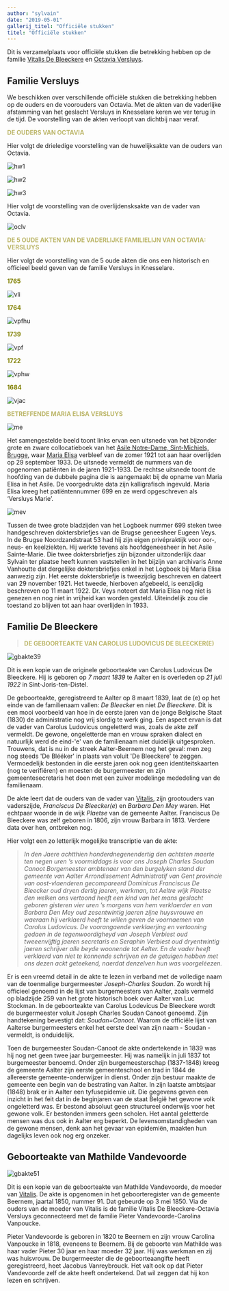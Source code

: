 ```yaml
---
author: "sylvain"
date: "2019-05-01"
gallerij_titel: "Officiële stukken"
titel: "Officiële stukken"
---
```


Dit is verzamelplaats voor officiële stukken die betrekking hebben op de familie [Vitalis De Bleeckere](1878-vitalis-de-bleeckere) en [Octavia Versluys](1879-octavia-versluys). 

## Familie Versluys

We beschikken over verschillende officiële stukken die betrekking hebben op de ouders en de voorouders van Octavia. Met de akten van de vaderlijke afstamming van het geslacht Versluys in Knesselare keren we ver terug in de tijd. De voorstelling van de akten verloopt van dichtbij naar veraf. 

<span style="color:darkkhaki">**DE OUDERS VAN OCTAVIA**</span>

Hier volgt de drieledige voorstelling van de huwelijksakte van de ouders van Octavia.

![hw1](hw1.jpg)

![hw2](hw2.jpg)

![hw3](hw3.jpg)

Hier volgt de voorstelling van de overlijdensksakte van de vader van Octavia.

![oclv](oclv.jpg)

<span style="color:darkkhaki">**DE 5 OUDE AKTEN VAN DE VADERLIJKE FAMILIELIJN VAN OCTAVIA: VERSLUYS**</span>

Hier volgt de voorstelling van de 5 oude akten die ons een historisch en officieel
beeld geven van de familie Versluys in Knesselare.

<span style="color:olive">**1765**</span>

![vli](vli.jpg)

<span style="color:olive">**1764**</span>

![vpfhu](vpfhu.jpg)

<span style="color:olive">**1739**</span>

![vpf](vpf.jpg)

<span style="color:olive">**1722**</span>

![vphw](vphw.jpg)

<span style="color:olive">**1684**</span>

![vjac](vjac.jpg)

<span style="color:darkkhaki">**BETREFFENDE MARIA ELISA VERSLUYS**</span>

![me](me.jpg)

Het samengestelde beeld toont links ervan een uitsnede van het bijzonder grote en zware collocatieboek van het [Asile Notre-Dame, Sint-Michiels, Brugge,](/bakermat-Brugge) waar [Maria Elisa](/1878-octavia-versluys/mozaik/3-versluys#fam_maria_elisa) verbleef van de zomer 1921 tot aan haar overlijden op 29 september 1933. De uitsnede vermeldt de nummers van de opgenomen patiënten in de jaren 1921-1933. De rechtse uitsnede toont de hoofding van de dubbele pagina die is aangemaakt bij de opname van Maria Elisa in het Asile. De voorgedrukte data zijn kalligrafisch ingevuld. Maria Elisa kreeg het patiëntennummer 699 en ze werd opgeschreven als ‘Versluys Marie’.

![mev](mev.jpg)

Tussen de twee grote bladzijden van het Logboek nummer 699 steken twee handgeschreven doktersbriefjes van de Brugse geneesheer Eugeen Veys. In de Brugse Noordzandstraat 53 had hij zijn eigen privépraktijk voor oor-, neus- en keelziekten. Hij werkte tevens als hoofdgeneesheer in het Asile Sainte-Marie. Die twee doktersbriefjes zijn bijzonder uitzonderlijk daar Sylvain ter plaatse heeft kunnen vaststellen in het bijzijn van archivaris Anne Vanhoutte dat dergelijke doktersbriefjes enkel in het Logboek bij Maria Elisa aanwezig zijn. Het eerste doktersbriefje is tweezijdig beschreven en dateert van 29 november 1921. Het tweede, hierboven afgebeeld, is eenzijdig beschreven op 11 maart 1922. Dr. Veys noteert dat Maria Elisa nog niet is genezen en nog niet in vrijheid kan worden gesteld. Uiteindelijk zou die toestand zo blijven tot aan haar overlijden in 1933.

## Familie De Bleeckere


><span style="color:darkkhaki">**DE GEBOORTEAKTE VAN CAROLUS LUDOVICUS DE BLEECKER(E)**</span>

![gbakte39](gbakte39.jpg)

Dit is een kopie van de originele geboorteakte van Carolus Ludovicus De Bleeckere. Hij is geboren op _7 maart 1839_ te Aalter en is overleden op _21 juli 1922_ in Sint-Joris-ten-Distel.

De geboorteakte, geregistreerd te Aalter op 8 maart 1839, laat de (e) op het einde van de familienaam vallen: _De Bleecker_ en niet _De Bleeckere_. Dit is een mooi voorbeeld van hoe in de eerste jaren van de jonge Belgische Staat (1830) de administratie nog vrij slordig te werk ging. Een aspect ervan is dat de vader van Carolus Ludovicus ongeletterd was, zoals de akte zelf vermeldt. De gewone, ongeletterde man en vrouw spraken dialect en natuurlijk werd de eind-'e' van de familienaam niet duidelijk uitgesproken. Trouwens, dat is nu in de streek Aalter-Beernem nog het geval: men zeg nog steeds 'De Blééker' in plaats van voluit 'De Bleeckere' te zeggen. Vermoedelijk bestonden in die eerste jaren ook nog geen identiteitskaarten (nog te verifiëren) en moesten de burgermeester en zijn gemeentesecretaris het doen met een zuiver modelinge mededeling van de familienaam.

De akte leert dat de ouders van de vader van [Vitalis](1879-vitalis-de-bleeckere), zijn grootouders van vaderszijde, _Franciscus De Bleecker(e_) en _Barbara Den Mey_ waren. Het echtpaar woonde in de wijk _Plaetse_ van de gemeente Aalter. Franciscus De Bleeckere was zelf geboren in 1806, zijn vrouw Barbara in 1813. Verdere data over hen, ontbreken nog.

Hier volgt een zo letterlijk mogelijke transcriptie van de akte:

>_In den Jaere achtthien honderdnegenendertig den achtsten maerte ten negen uren ’s voormiddags is voor ons Joseph Charles Soudan Canoot Borgemeester ambtenaer van den burgelyken stand der gemeente van Aalter Arrondissement Administratif van Gent provincie van oost-vlaenderen gecompareerd Dominicus Franciscus De Bleecker oud dryen dertig jaeren, werkman, tot Aeltre wijk Plaetse den welken ons vertoond heeft een kind van het mans geslacht geboren gisteren vier uren ’s morgens van hem verklaerder en van Barbara Den Mey oud zesentwintig jaeren zijne huysvrouwe en waeraan hij verklaerd heeft te willen geven de voornaemen van Carolus Ludovicus. De voorangaende verklaerjing en vertooning gedaen in de tegenwoordigheyd van Joseph Verbiest oud tweeenvijftig jaeren secretaris en Seraphin Verbiest oud dryentwintig jaeren schrijver alle beyde woonende tot Aelter. En de vader heeft verklaerd van niet te konnende schrijven en de getuigen hebben met ons dezen ackt geteekend, naerdat denzelven hun was voorgeléezen._ 

Er is een vreemd detail in de akte te lezen in verband met de volledige naam van de toenmalige burgermeester _Joseph-Charles Soudan_. Zo wordt hij officieel genoemd in de lijst van burgemeesters van Aalter, zoals vermeld op bladzijde 259 van het grote historisch boek over Aalter van Luc Stockman. In de geboorteakte van Carolus Lodevicus De Bleeckere wordt de burgermeester voluit Joseph Charles Soudan Canoot genoemd. Zijn handtekening bevestigt dat: _Soudan=Canoot_. Waarom de officiële lijst van Aalterse burgermeesters enkel het eerste deel van zijn naam -  Soudan - vermeldt, is onduidelijk. 

Toen de burgemeester Soudan-Canoot de akte ondertekende in 1839 was hij nog net geen twee jaar burgemeester. Hij was namelijk in juli 1837 tot burgemeester benoemd. Onder zijn burgemeesterschap (1837-1848) kreeg de gemeente Aalter zijn eerste gemeenteschool en trad in 1844 de allereerste gemeente-onderwijzer in dienst. Onder zijn bestuur maakte de gemeente een begin van de bestrating van Aalter. In zijn laatste ambtsjaar (1848) brak er in Aalter een tyfusepidemie uit. Die gegevens geven een inzicht in het feit dat in de beginjaren van de staat België het gewone volk ongeletterd was. Er bestond absoluut geen structureel onderwijs voor het gewone volk. Er bestonden immers geen scholen. Het aantal geletterde mensen was dus ook in Aalter erg beperkt. De levensomstandigheden van de gewone mensen, denk aan het gevaar van epidemiën, maakten hun dagelijks leven ook nog erg onzeker. 

## Geboorteakte van Mathilde Vandevoorde

![gbakte51](gbakte51.jpg)

Dit is een kopie van de geboorteakte van Mathilde Vandevoorde, de moeder van [Vitalis](1879-vitalis-de-bleeckere). De akte is opgenomen in het geboorteregister van de gemeente Beernem, jaartal 1850, nummer 91. Dat gebeurde op 3 mei 1850. Via de ouders van de moeder van Vitalis is de familie Vitalis De Bleeckere-Octavia Versluys geconnecteerd met de familie Pieter Vandevoorde-Carolina Vanpoucke.

Pieter Vandevoorde is geboren in 1820 te Beernem en zijn vrouw Carolina Vanpoucke in 1818, eveneens te Beernem. Bij de geboorte van Mathilde was haar vader Pieter 30 jaar en haar moeder 32 jaar. Hij was werkman en zij was huisvrouw. De burgermeester die de geboorteaangifte heeft geregistreerd, heet Jacobus Vanreybrouck. Het valt ook op dat Pieter Vandevoorde zelf de akte heeft ondertekend. Dat wil zeggen dat hij kon lezen en schrijven.


